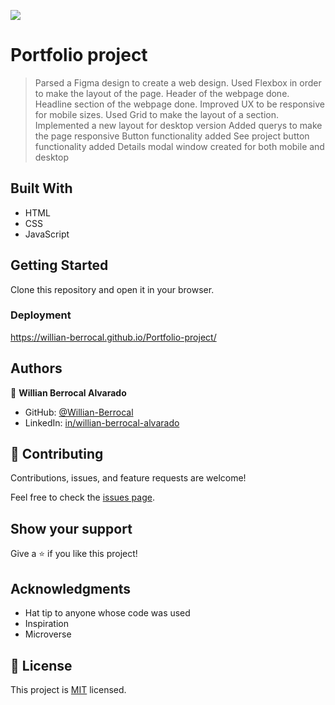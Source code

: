 ![](https://img.shields.io/badge/Microverse-blueviolet)

# Portfolio project

> Parsed a Figma design to create a web design.
> Used Flexbox in order to make the layout of the page.
> Header of the webpage done.
> Headline section of the webpage done.
> Improved UX to be responsive for mobile sizes.
> Used Grid to make the layout of a section.
> Implemented a new layout for desktop version
> Added querys to make the page responsive
> Button functionality added
> See project button functionality added
> Details modal window created for both mobile and desktop


## Built With

- HTML
- CSS
- JavaScript


## Getting Started

Clone this repository and open it in your browser.

### Deployment

https://willian-berrocal.github.io/Portfolio-project/


## Authors

👤 **Willian Berrocal Alvarado**

- GitHub: [@Willian-Berrocal](https://github.com/Willian-Berrocal)
- LinkedIn: [in/willian-berrocal-alvarado](https://www.linkedin.com/in/willian-berrocal-alvarado/)


## 🤝 Contributing

Contributions, issues, and feature requests are welcome!

Feel free to check the [issues page](../../issues/).

## Show your support

Give a ⭐️ if you like this project!

## Acknowledgments

- Hat tip to anyone whose code was used
- Inspiration
- Microverse

## 📝 License

This project is [MIT](./LICENSE) licensed.

